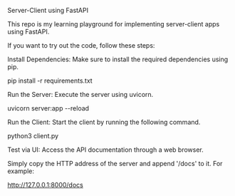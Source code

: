Server-Client using FastAPI

This repo is my learning playground for implementing server-client apps using FastAPI.

If you want to try out the code, follow these steps:

Install Dependencies: Make sure to install the required dependencies using pip.

pip install -r requirements.txt

Run the Server: Execute the server using uvicorn.

uvicorn server:app --reload

Run the Client: Start the client by running the following command.

python3 client.py

Test via UI: Access the API documentation through a web browser.

Simply copy the HTTP address of the server and append '/docs' to it. For example:

http://127.0.0.1:8000/docs
